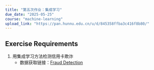 ```yaml
---
title: "第五次作业：集成学习"
due_date: "2025-05-25"
course: "machine-learning"
upload_link: "https://pan.hunnu.edu.cn/u/d/845358ffba3c416f8b80/"
---
```


## Exercise Requirements
1. 用集成学习方法检测信用卡欺诈
   * 数据获取链接：[Fraud Detection](https://www.kaggle.com/competitions/ieee-fraud-detection)